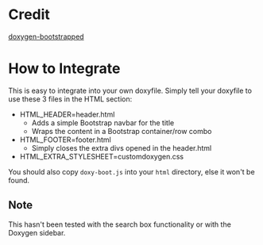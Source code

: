 # Credit
[doxygen-bootstrapped](https://github.com/Velron/doxygen-bootstrapped)

# How to Integrate

This is easy to integrate into your own doxyfile. Simply tell your doxyfile to use these 3 files in the HTML section:

* HTML_HEADER=header.html
    * Adds a simple Bootstrap navbar for the title
    * Wraps the content in a Bootstrap container/row combo
* HTML_FOOTER=footer.html
    * Simply closes the extra divs opened in the header.html
* HTML_EXTRA_STYLESHEET=customdoxygen.css

You should also copy `doxy-boot.js` into your `html` directory, else it won't be found.

## Note

This hasn't been tested with the search box functionality or with the Doxygen sidebar.